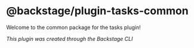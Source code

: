 # @backstage/plugin-tasks-common

Welcome to the common package for the tasks plugin!

_This plugin was created through the Backstage CLI_
